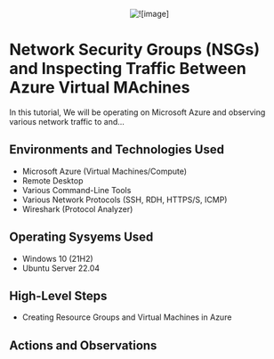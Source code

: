 <p align="center">
  <img src="https://github.com/user-attachments/assets/b16601e3-75cc-4e5c-9e85-f95de8baf8eb" alt="![image]"
    </p>

<h1>Network Security Groups (NSGs) and Inspecting Traffic Between Azure Virtual MAchines</h1>
In this tutorial, We will be operating on Microsoft Azure and observing various network traffic to and... <br />


<h2>Environments and Technologies Used</h2>

- Microsoft Azure (Virtual Machines/Compute)
- Remote Desktop
- Various Command-Line Tools
- Various Network Protocols (SSH, RDH, HTTPS/S, ICMP)
- Wireshark (Protocol Analyzer)

<h2>Operating Sysyems Used </h2>

- Windows 10 (21H2)
- Ubuntu Server 22.04

<h2>High-Level Steps </h2>

- Creating Resource Groups and Virtual Machines in Azure

<h2>Actions and Observations</h2>

